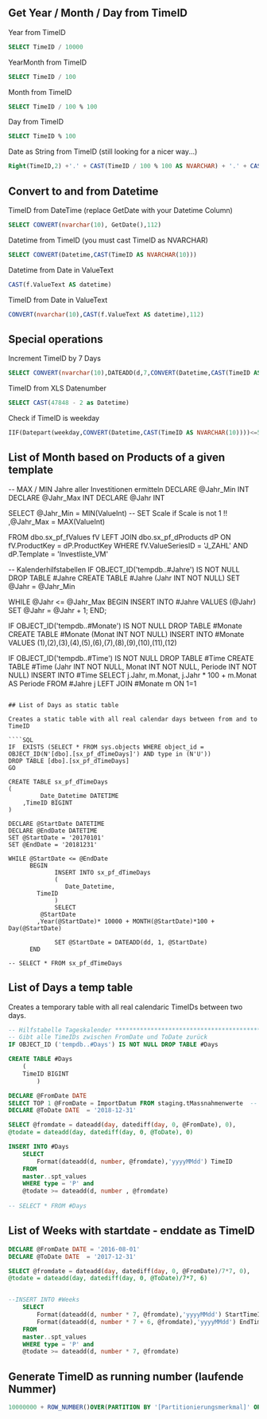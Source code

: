 
## Get Year / Month / Day from TimeID

Year from TimeID
````SQL
SELECT TimeID / 10000
````
YearMonth from TimeID
````SQL
SELECT TimeID / 100
````
Month from TimeID
````SQL
SELECT TimeID / 100 % 100
````
Day from TimeID
````SQL
SELECT TimeID % 100
````
Date as String from TimeID (still looking for a nicer way...)
````SQL
Right(TimeID,2) +'.' + CAST(TimeID / 100 % 100 AS NVARCHAR) + '.' + CAST(TimeID/10000 AS NVARCHAR)
````

## Convert to and from Datetime

TimeID from DateTime (replace GetDate with your Datetime Column)
````SQL
SELECT CONVERT(nvarchar(10), GetDate(),112)
````
Datetime from TimeID (you must cast TimeID as NVARCHAR)
````SQL
SELECT CONVERT(Datetime,CAST(TimeID AS NVARCHAR(10)))
````
Datetime from Date in ValueText
````SQL
CAST(f.ValueText AS datetime)
````
TimeID from Date in ValueText
````SQL
CONVERT(nvarchar(10),CAST(f.ValueText AS datetime),112)
````

## Special operations

Increment TimeID by 7 Days
````SQL
SELECT CONVERT(nvarchar(10),DATEADD(d,7,CONVERT(Datetime,CAST(TimeID AS NVARCHAR(10)))),112)
````

TimeID from XLS Datenumber
````SQL
SELECT CAST(47848 - 2 as Datetime)
````

Check if TimeID is weekday
````SQL
IIF(Datepart(weekday,CONVERT(Datetime,CAST(TimeID AS NVARCHAR(10))))<=5,1,0)  AS Day_is_Weekday
````


## List of Month based on Products of a given template
-- MAX / MIN Jahre aller Investitionen ermitteln
DECLARE @Jahr_Min	INT
DECLARE @Jahr_Max	INT
DECLARE @Jahr		INT

SELECT
	 @Jahr_Min = MIN(ValueInt) -- SET Scale if Scale is not 1 !!
	,@Jahr_Max = MAX(ValueInt)

FROM dbo.sx_pf_fValues fV 
		LEFT JOIN dbo.sx_pf_dProducts dP
			ON fV.ProductKey = dP.ProductKey
WHERE 
		fV.ValueSeriesID	= 'J_ZAHL'
	AND dP.Template			= 'Investliste_VM'
	
-- Kalenderhilfstabellen
IF OBJECT_ID('tempdb..#Jahre') IS NOT NULL DROP TABLE #Jahre
CREATE TABLE #Jahre (Jahr INT NOT NULL) 
SET @Jahr = @Jahr_Min

WHILE @Jahr <= @Jahr_Max
BEGIN
	INSERT INTO #Jahre VALUES (@Jahr)
	SET @Jahr = @Jahr + 1;
END;

IF OBJECT_ID('tempdb..#Monate') IS NOT NULL DROP TABLE #Monate
CREATE TABLE #Monate (Monat INT NOT NULL) 
	INSERT INTO #Monate VALUES (1),(2),(3),(4),(5),(6),(7),(8),(9),(10),(11),(12)

IF OBJECT_ID('tempdb..#Time') IS NOT NULL DROP TABLE #Time
CREATE TABLE #Time (Jahr INT NOT NULL, Monat INT NOT NULL, Periode INT NOT NULL)
INSERT INTO #Time 
	SELECT j.Jahr, m.Monat, j.Jahr * 100 + m.Monat AS Periode FROM #Jahre j LEFT JOIN #Monate m ON 1=1
````

## List of Days as static table

Creates a static table with all real calendar days between from and to TimeID

````SQL
IF  EXISTS (SELECT * FROM sys.objects WHERE object_id = OBJECT_ID(N'[dbo].[sx_pf_dTimeDays]') AND type in (N'U'))
DROP TABLE [dbo].[sx_pf_dTimeDays]
GO

CREATE TABLE sx_pf_dTimeDays
(
     	 Date_Datetime DATETIME
	,TimeID BIGINT
)

DECLARE @StartDate DATETIME
DECLARE @EndDate DATETIME
SET @StartDate = '20170101'
SET @EndDate = '20181231'

WHILE @StartDate <= @EndDate
      BEGIN
             INSERT INTO sx_pf_dTimeDays
             (
                Date_Datetime,
		TimeID
             )
             SELECT
		 @StartDate
		,Year(@StartDate)* 10000 + MONTH(@StartDate)*100 + Day(@StartDate)

             SET @StartDate = DATEADD(dd, 1, @StartDate)
      END
      
-- SELECT * FROM sx_pf_dTimeDays
````


## List of Days a temp table
Creates a temporary table with all real calendaric TimeIDs between two days.
````SQL
-- Hilfstabelle Tageskalender *****************************************************************
-- Gibt alle TimeIDs zwischen FromDate und ToDate zurück
IF OBJECT_ID ('tempdb..#Days') IS NOT NULL DROP TABLE #Days

CREATE TABLE #Days
	(
	TimeID BIGINT
		)

DECLARE @FromDate DATE 
SELECT TOP 1 @FromDate = ImportDatum FROM staging.tMassnahmenwerte  -- den Tag des letzten Import als Starttag für den Zeitspreizer setzen 
DECLARE @ToDate DATE  = '2018-12-31'    

SELECT @fromdate = dateadd(day, datediff(day, 0, @FromDate), 0), 
@todate = dateadd(day, datediff(day, 0, @ToDate), 0)

INSERT INTO #Days
	SELECT
		Format(dateadd(d, number, @fromdate),'yyyyMMdd') TimeID
	FROM
	master..spt_values
	WHERE type = 'P' and
	@todate >= dateadd(d, number , @fromdate)
	
-- SELECT * FROM #Days	
````

## List of Weeks with startdate - enddate as TimeID
````SQL
DECLARE @FromDate DATE = '2016-08-01'    
DECLARE @ToDate DATE  = '2017-12-31'    

SELECT @fromdate = dateadd(day, datediff(day, 0, @FromDate)/7*7, 0), 
@todate = dateadd(day, datediff(day, 0, @ToDate)/7*7, 6)


--INSERT INTO #Weeks
	SELECT
		Format(dateadd(d, number * 7, @fromdate),'yyyyMMdd') StartTimeID, 
		Format(dateadd(d, number * 7 + 6, @fromdate),'yyyyMMdd') EndTimeID
	FROM
	master..spt_values
	WHERE type = 'P' and
	@todate >= dateadd(d, number * 7, @fromdate)
````

## Generate TimeID as running number (laufende Nummer)
````SQL
10000000 + ROW_NUMBER()OVER(PARTITION BY '[Partitionierungsmerkmal]' ORDER BY '[Sortiermerkmal]') *100 +1
````
